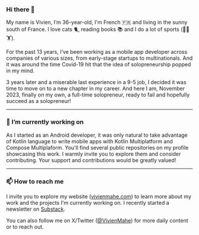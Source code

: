 ### Hi there 👋

My name is Vivien, I’m 36-year-old, I'm French 🇫🇷 and living in the sunny south of France. I love cats 🐈, reading books 📚 and I do a lot of sports (🏓🤸🏋️).

For the past 13 years, I’ve been working as a mobile app developer across companies of various sizes, from early-stage startups to multinationals. And it was around the time Covid-19 hit that the idea of solopreneurship popped in my mind.

3 years later and a miserable last experience in a 9-5 job, I decided it was time to move on to a new chapter in my career. And here I am, November 2023, finally on my own, a full-time solopreneur, ready to fail and hopefully succeed as a solopreneur!

---

### 🔭 I’m currently working on

As I started as an Android developer, it was only natural to take advantage of Kotlin language to write mobile apps with Kotlin Multiplatform and Compose Multiplaform. You'll find several public repositories on my profile showcasing this work. I warmly invite you to explore them and consider contributing. Your support and contributions would be greatly valued!

---

### 📫 How to reach me
I invite you to explore my website ([vivienmahe.com](https://vivienmahe.com/)) to learn more about my work and the projects I'm currently working on. I recently started a newsletter on [Substack](https://vivienmahe.substack.com/).

You can also follow me on X/Twitter ([@VivienMahe](https://twitter.com/VivienMahe)) for more daily content or to reach out.

<!--
**Tweener/Tweener** is a ✨ _special_ ✨ repository because its `README.md` (this file) appears on your GitHub profile.

Here are some ideas to get you started:

- 🔭 I’m currently working on ...
- 🌱 I’m currently learning ...
- 👯 I’m looking to collaborate on ...
- 🤔 I’m looking for help with ...
- 💬 Ask me about ...
- 📫 How to reach me: ...
- 😄 Pronouns: ...
- ⚡ Fun fact: ...
-->
